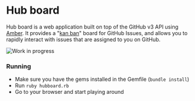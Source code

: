 # Hub board


Hub board is a web application built on top of the GitHub v3 API using
[Amber](http://amber-lang.net). It provides a "[kan
ban](http://en.wikipedia.org/wiki/Kan_ban)" board for GitHub Issues, and allows
you to rapidly interact with issues that are assigned to you on GitHub.



![Work in progress](http://strongspace.com/rtyler/public/hubboard-2012.03.19-12.00.png)


### Running

* Make sure you have the gems installed in the Gemfile (`bundle install`)
* Run `ruby hubboard.rb`
* Go to your browser and start playing around
